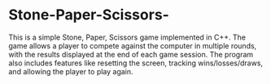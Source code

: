 # Stone-Paper-Scissors-
This is a simple Stone, Paper, Scissors game implemented in C++. The game allows a player to compete against the computer in multiple rounds, with the results displayed at the end of each game session. The program also includes features like resetting the screen, tracking wins/losses/draws, and allowing the player to play again.
